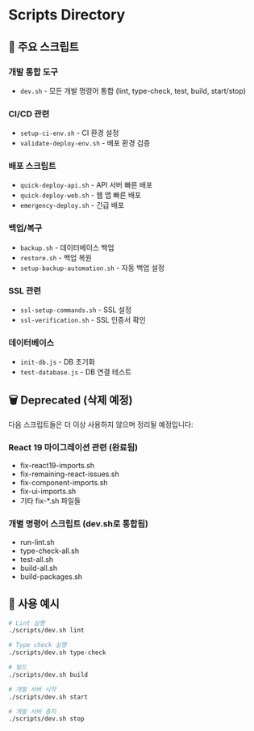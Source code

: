 # Scripts Directory

## 🎯 주요 스크립트

### 개발 통합 도구
- `dev.sh` - 모든 개발 명령어 통합 (lint, type-check, test, build, start/stop)

### CI/CD 관련
- `setup-ci-env.sh` - CI 환경 설정
- `validate-deploy-env.sh` - 배포 환경 검증

### 배포 스크립트
- `quick-deploy-api.sh` - API 서버 빠른 배포
- `quick-deploy-web.sh` - 웹 앱 빠른 배포
- `emergency-deploy.sh` - 긴급 배포

### 백업/복구
- `backup.sh` - 데이터베이스 백업
- `restore.sh` - 백업 복원
- `setup-backup-automation.sh` - 자동 백업 설정

### SSL 관련
- `ssl-setup-commands.sh` - SSL 설정
- `ssl-verification.sh` - SSL 인증서 확인

### 데이터베이스
- `init-db.js` - DB 초기화
- `test-database.js` - DB 연결 테스트

## 🗑️ Deprecated (삭제 예정)

다음 스크립트들은 더 이상 사용하지 않으며 정리될 예정입니다:

### React 19 마이그레이션 관련 (완료됨)
- fix-react19-imports.sh
- fix-remaining-react-issues.sh
- fix-component-imports.sh
- fix-ui-imports.sh
- 기타 fix-*.sh 파일들

### 개별 명령어 스크립트 (dev.sh로 통합됨)
- run-lint.sh
- type-check-all.sh
- test-all.sh
- build-all.sh
- build-packages.sh

## 📝 사용 예시

```bash
# Lint 실행
./scripts/dev.sh lint

# Type check 실행
./scripts/dev.sh type-check

# 빌드
./scripts/dev.sh build

# 개발 서버 시작
./scripts/dev.sh start

# 개발 서버 중지
./scripts/dev.sh stop
```